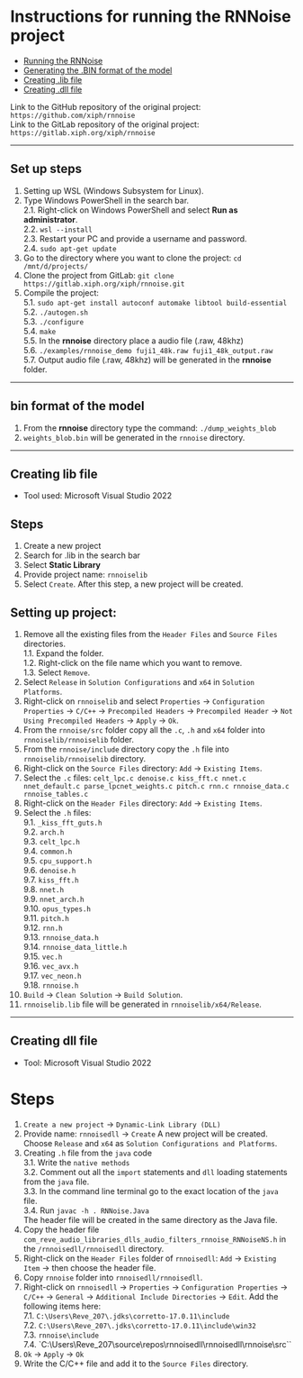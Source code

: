 # Instructions for running the RNNoise project

* [Running the RNNoise](#set-up-steps)
* [Generating the .BIN format of the model](#bin-format-of-the-model)
* [Creating .lib file](#creating-lib-file)
* [Creating .dll file](#creating-dll-file)

Link to the GitHub repository of the original project: 
``https://github.com/xiph/rnnoise``<br>
Link to the GitLab repository of the original project: 
``https://gitlab.xiph.org/xiph/rnnoise``<br>

---
## Set up steps

1. Setting up WSL (Windows Subsystem for Linux).<br>
2. Type Windows PowerShell in the search bar.<br>
   2.1. Right-click on Windows PowerShell and select **Run as administrator**.<br>
   2.2. ``wsl --install``<br>
   2.3. Restart your PC and provide a username and password.<br>
   2.4. ``sudo apt-get update``<br>
3. Go to the directory where you want to clone the project: ``cd /mnt/d/projects/``<br>
4. Clone the project from GitLab: ``git clone https://gitlab.xiph.org/xiph/rnnoise.git``<br>
5. Compile the project:<br>
   5.1. ``sudo apt-get install autoconf automake libtool build-essential``<br>
   5.2. ``./autogen.sh``<br>
   5.3. ``./configure``<br>
   5.4. ``make``<br>
   5.5. In the **rnnoise** directory place a audio file (.raw, 48khz)<br>
   5.6. ``./examples/rnnoise_demo fuji1_48k.raw fuji1_48k_output.raw``<br>
   5.7. Output audio file (.raw, 48khz) will be generated in the **rnnoise** folder.<br>

---
## bin format of the model
1. From the **rnnoise** directory type the command: ``./dump_weights_blob``<br>
2. ``weights_blob.bin`` will be generated in the ``rnnoise`` directory.<br>

---
## Creating lib file 
* Tool used: Microsoft Visual Studio 2022
## Steps
1. Create a new project
2. Search for .lib in the search bar
3. Select **Static Library**
4. Provide project name: ``rnnoiselib``
5. Select ``Create``.
  After this step, a new project will be created.
## Setting up project:
1. Remove all the existing files from the ``Header Files`` and ``Source Files`` directories.<br>
   1.1. Expand the folder.<br>
   1.2. Right-click on the file name which you want to remove.<br>
   1.3. Select ``Remove``.<br>
2. Select ``Release`` in ``Solution Configurations`` and ``x64`` in ``Solution Platforms``.
3. Right-click on ``rnnoiselib`` and select ``Properties`` -> ``Configuration Properties`` -> ``C/C++`` -> ``Precompiled Headers`` -> ``Precompiled Header`` -> ``Not Using Precompiled Headers`` -> ``Apply`` -> ``Ok``.
4. From the ``rnnoise/src`` folder copy all the ``.c``, ``.h`` and ``x64`` folder into ``rnnoiselib/rnnoiselib`` folder.
5. From the ``rnnoise/include`` directory copy the ``.h`` file into ``rnnoiselib/rnnoiselib`` directory.
6. Right-click on the ``Source Files`` directory: ``Add`` -> ``Existing Items``.
7. Select the ``.c`` files: ``celt_lpc.c denoise.c kiss_fft.c nnet.c nnet_default.c parse_lpcnet_weights.c pitch.c rnn.c rnnoise_data.c rnnoise_tables.c``
8. Right-click on the ``Header Files`` directory: ``Add`` -> ``Existing Items``.
9. Select the ``.h`` files:<br>
   9.1. ``_kiss_fft_guts.h``<br>
   9.2. ``arch.h ``<br>
   9.3. ``celt_lpc.h``<br>
   9.4. ``common.h``<br>
   9.5. ``cpu_support.h``<br>
   9.6. ``denoise.h``<br>
   9.7. ``kiss_fft.h``<br>
   9.8. ``nnet.h``<br>
   9.9. ``nnet_arch.h``<br>
   9.10. ``opus_types.h``<br>
   9.11. ``pitch.h``<br>
   9.12. ``rnn.h``<br>
   9.13. ``rnnoise_data.h``<br>
   9.14. ``rnnoise_data_little.h``<br>
   9.15. ``vec.h``<br>
   9.16. ``vec_avx.h``<br>
   9.17. ``vec_neon.h``<br>
   9.18. ``rnnoise.h``<br>
10. ``Build`` -> ``Clean Solution`` -> ``Build Solution``.
11. ``rnnoiselib.lib`` file will be generated in ``rnnoiselib/x64/Release``.

---
## Creating dll file
* Tool: Microsoft Visual Studio 2022
# Steps
1. ``Create a new project`` -> ``Dynamic-Link Library (DLL)``
2. Provide name: ``rnnoisedll`` -> ``Create``
   A new project will be created. Choose ``Release`` and ``x64`` as ``Solution Configurations and Platforms``.
4. Creating ``.h`` file from the ``java`` code<br>
  3.1. Write the ``native methods``<br>
  3.2. Comment out all the ``import`` statements and ``dll`` loading statements from the ``java`` file.<br>
  3.3. In the command line terminal go to the exact location of the ``java`` file.<br>
  3.4. Run ``javac -h . RNNoise.Java``<br>
      The header file will be created in the same directory as the Java file.<br>
5. Copy the header file ``com_reve_audio_libraries_dlls_audio_filters_rnnoise_RNNoiseNS.h`` in the ``/rnnoisedll/rnnoisedll`` directory.
6. Right-click on the ``Header Files`` folder of ``rnnoisedll``: ``Add`` -> ``Existing Item`` -> then choose the header file.
7. Copy ``rnnoise`` folder into ``rnnoisedll/rnnoisedll``.
8. Right-click on ``rnnoisedll`` -> ``Properties`` -> ``Configuration Properties`` -> ``C/C++`` -> ``General`` -> ``Additional Include Directories`` -> ``Edit``.
   Add the following items here:<br>
   7.1. ``C:\Users\Reve_207\.jdks\corretto-17.0.11\include``<br>
   7.2. ``C:\Users\Reve_207\.jdks\corretto-17.0.11\include\win32``<br>
   7.3. ``rnnoise\include``<br>
   7.4. `C:\Users\Reve_207\source\repos\rnnoisedll\rnnoisedll\rnnoise\src``<br>
9. ``Ok`` -> ``Apply`` -> ``Ok``
10. Write the C/C++ file and add it to the ``Source Files`` directory.
  
   
   
   

   
